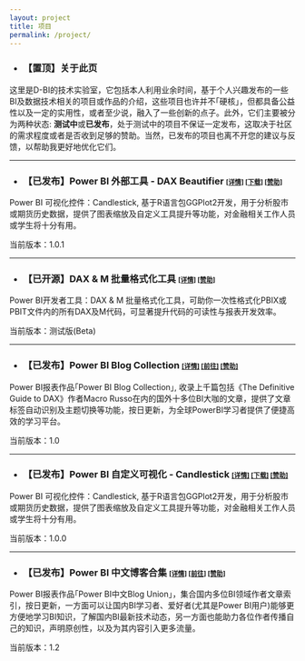```yaml
---
layout: project
title: 项目
permalink: /project/
---
```





- ### 【置顶】关于此页

这里是D-BI的技术实验室，它包括本人利用业余时间，基于个人兴趣发布的一些BI及数据技术相关的项目或作品的介绍，这些项目也许并不｢硬核｣，但都具备公益性以及一定的实用性，或者至少说，融入了一些创新的点子。此外，它们主要被分为两种状态: **测试中**或**已发布**，处于测试中的项目不保证一定发布，这取决于社区的需求程度或者是否收到足够的赞助。当然，已发布的项目也离不开您的建议与反馈，以帮助我更好地优化它们。

---------------------

- ### 【已发布】Power BI 外部工具 - DAX Beautifier  <small><small>[[详情]](https://d-bi.gitee.io/pbi-external-tool-dax-beautifier/)  [[下载]](https://github.com/DavisZHANG-BlogOnly/dax-beautifier)  <a href="{{site.baseurl}}/img/qr.jpg" class="test-popup-link">[赞助]</a></small></small>

Power BI 可视化控件：Candlestick, 基于R语言包GGPlot2开发，用于分析股市或期货历史数据，提供了图表缩放及自定义工具提升等功能，对金融相关工作人员或学生将十分有用。

当前版本：1.0.1

---------------------

- ### 【已开源】DAX & M 批量格式化工具  <small><small>[[详情]](https://d-bi.gitee.io/dax-m-formatter-tool/)  <a href="{{site.baseurl}}/img/qr.jpg" class="test-popup-link">[赞助]</a></small></small>

Power BI开发者工具：DAX & M 批量格式化工具，可助你一次性格式化PBIX或PBIT文件内的所有DAX及M代码，可显著提升代码的可读性与报表开发效率。

当前版本：测试版(Beta)

---------------------

- ### 【已发布】Power BI Blog Collection  <small><small>[[详情]](https://community.powerbi.com/t5/Data-Stories-Gallery/Power-BI-Blog-Collection/td-p/1150252)  [[前往]](https://community.powerbi.com/t5/Data-Stories-Gallery/Power-BI-Blog-Collection/td-p/1150252)  <a href="{{site.baseurl}}/img/qr.jpg" class="test-popup-link">[赞助]</a></small></small>

Power BI报表作品｢Power BI Blog Collection｣, 收录上千篇包括《The Definitive Guide to DAX》作者Macro Russo在内的国外十多位BI大咖的文章，提供了文章标签自动识别及主题切换等功能，按日更新，为全球PowerBI学习者提供了便捷高效的学习平台。

当前版本：1.0

---------------------

- ### 【已发布】Power BI 自定义可视化 - Candlestick  <small><small>[[详情]](https://d-bi.gitee.io/docs-pbi-visual-candlestick/)  [[下载]](https://appsource.microsoft.com/en-us/product/power-bi-visuals/WA200001667?src=office&tab=Overview)  <a href="{{site.baseurl}}/img/qr.jpg" class="test-popup-link">[赞助]</a></small></small>

Power BI 可视化控件：Candlestick, 基于R语言包GGPlot2开发，用于分析股市或期货历史数据，提供了图表缩放及自定义工具提升等功能，对金融相关工作人员或学生将十分有用。

当前版本：1.0.0

---------------------

- ### 【已发布】Power BI 中文博客合集  <small><small>[[详情]](https://d-bi.gitee.io/pbi-cn-blog-union/)  [[前往]](http://news.pbiquan.com/)  <a href="{{site.baseurl}}/img/qr.jpg" class="test-popup-link">[赞助]</a></small></small>

Power BI报表作品｢Power BI中文Blog Union｣，集合国内多位BI领域作者文章索引，按日更新，一方面可以让国内BI学习者、爱好者(尤其是Power BI用户)能够更方便地学习BI知识，了解国内BI最新技术动态，另一方面也能助力各位作者传播自己的知识，声明原创性，以及为其内容引入更多流量。

当前版本：1.2
